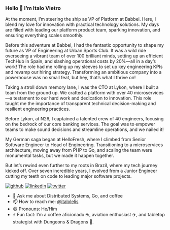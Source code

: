 ### Hello 👋 I’m Italo Vietro

At the moment, I’m steering the ship as VP of Platform at Babbel. Here, I blend my love for innovation with practical technology solutions. My days are filled with leading our platform product team, sparking innovation, and ensuring everything scales smoothly.

Before this adventure at Babbel, I had the fantastic opportunity to shape my future as VP of Engineering at Urban Sports Club. It was a wild ride overseeing a vibrant team of over 100 brilliant minds, setting up an efficient TechHub in Spain, and slashing operational costs by 20%—all in a day’s work! The role had me rolling up my sleeves to set up key engineering KPIs and revamp our hiring strategy. Transforming an ambitious company into a powerhouse was no small feat, but hey, that’s what I thrive on!

Taking a stroll down memory lane, I was the CTO at Lykon, where I built a team from the ground up. We crafted a platform with over 40 microservices—a testament to our hard work and dedication to innovation. This role taught me the importance of transparent technical decision-making and resilient engineering practices.

Before Lykon, at N26, I captained a talented crew of 40 engineers, focusing on the bedrock of our core banking services. The goal was to empower teams to make sound decisions and streamline operations, and we nailed it!

My German saga began at HelloFresh, where I climbed from Senior Software Engineer to Head of Engineering. Transitioning to a microservices architecture, moving away from PHP to Go, and scaling the team were monumental tasks, but we made it happen together.

But let’s rewind even further to my roots in Brazil, where my tech journey kicked off. Over seven incredible years, I evolved from a Junior Engineer cutting my teeth on code to leading major software projects.

[![github](https://img.shields.io/badge/GitHub-000000?style=for-the-badge&logo=GitHub&logoColor=white)](https://github.com/italolelis)
[![linkedin](https://img.shields.io/badge/LinkedIn-000000?style=for-the-badge&logo=LinkedIn&logoColor=white)](https://linkedin.com/in/italolelis)
[![twitter](https://img.shields.io/badge/Twitter-000000?style=for-the-badge&logo=Twitter&logoColor=white)](https://twitter.com/italolelis)

- 💬 Ask me about Distributed Systems, Go, and coffee
- 📫 How to reach me: [@italolelis](https://twitter.com/italolelis)
- 😄 Pronouns: He/Him
- ⚡ Fun fact: I’m a coffee aficionado ☕️, aviation enthusiast ✈️, and tabletop strategist with Dungeons & Dragons 🐉.
